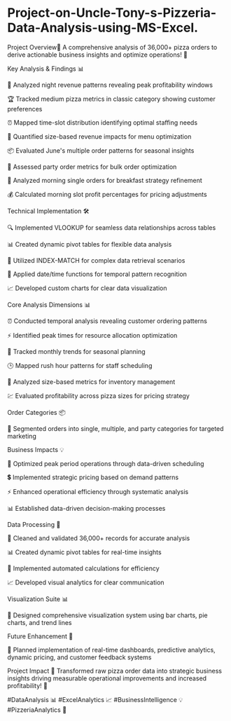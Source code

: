 # Project-on-Uncle-Tony-s-Pizzeria-Data-Analysis-using-MS-Excel.
Project Overview🎯 A comprehensive analysis of 36,000+ pizza orders to derive actionable business insights and optimize operations! 🚀

Key Analysis & Findings 📊

🌙 Analyzed night revenue patterns revealing peak profitability windows

🏆 Tracked medium pizza metrics in classic category showing customer preferences

⏰ Mapped time-slot distribution identifying optimal staffing needs

📏 Quantified size-based revenue impacts for menu optimization

📦 Evaluated June's multiple order patterns for seasonal insights

🎉 Assessed party order metrics for bulk order optimization

🌅 Analyzed morning single orders for breakfast strategy refinement

💰 Calculated morning slot profit percentages for pricing adjustments

Technical Implementation 🛠️

🔍 Implemented VLOOKUP for seamless data relationships across tables

📊 Created dynamic pivot tables for flexible data analysis

🎯 Utilized INDEX-MATCH for complex data retrieval scenarios

📅 Applied date/time functions for temporal pattern recognition

📈 Developed custom charts for clear data visualization

Core Analysis Dimensions 📊

⏰ Conducted temporal analysis revealing customer ordering patterns

⚡ Identified peak times for resource allocation optimization

📅 Tracked monthly trends for seasonal planning

🕒 Mapped rush hour patterns for staff scheduling

📏 Analyzed size-based metrics for inventory management

💹 Evaluated profitability across pizza sizes for pricing strategy

Order Categories 📦

🔄 Segmented orders into single, multiple, and party categories for targeted marketing

Business Impacts 💡

🎯 Optimized peak period operations through data-driven scheduling

💲 Implemented strategic pricing based on demand patterns

⚡ Enhanced operational efficiency through systematic analysis

📊 Established data-driven decision-making processes

Data Processing 🔢

🧹 Cleaned and validated 36,000+ records for accurate analysis

📊 Created dynamic pivot tables for real-time insights

🔄 Implemented automated calculations for efficiency

📈 Developed visual analytics for clear communication

Visualization Suite 📊

🎨 Designed comprehensive visualization system using bar charts, pie charts, and trend lines

Future Enhancement 🚀

📱 Planned implementation of real-time dashboards, predictive analytics, dynamic pricing, and customer feedback systems

Project Impact 💫 Transformed raw pizza order data into strategic business insights driving measurable operational improvements and increased profitability! 🎯

#DataAnalysis 📊 #ExcelAnalytics 📈 #BusinessIntelligence 💡 #PizzeriaAnalytics 🍕

